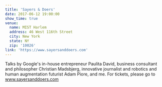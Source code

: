 ```yaml
---
title: 'Sayers & Doers'
date: 2017-06-12 19:00:00
show_time: true
venue:
  name: MIST Harlem
  address: 46 West 116th Street
  city: New York
  state: NY
  zip: '10026'
link: 'https://www.sayersanddoers.com'
---
```



Talks by Google's in-house entrepreneur Paulita David, business consultant and philosopher Christian Madsbjerg, innovative journalist and robotics and human augmentation futurist Adam Piore, and me. For tickets, please go to www.sayersanddoers.com